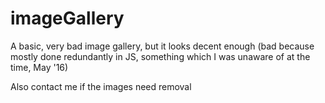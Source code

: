 # imageGallery
A basic, very bad image gallery, but it looks decent enough (bad because mostly done redundantly in JS, something which I was unaware of at the time, May '16)

Also contact me if the images need removal

